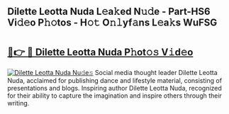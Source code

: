 ## Dilette Leotta Nuda L𝚎a𝚔ed N𝚞𝚍e - Part-HS6 Vi𝚍𝚎o P𝚑𝚘tos - H𝚘𝚝 O𝚗𝚕yf𝚊ns L𝚎a𝚔s WuFSG

# <h2><a href="http://kfdtgbc.oniu.top/?m=Dilette+Leotta+Nuda">🔗👉 🔴 Dilette Leotta Nuda P𝚑ot𝚘𝚜 V𝚒d𝚎o</a></h2>

[![Dilette Leotta Nuda Nu𝚍e𝚜](https://i.imgur.com/0qMVB7G.gif)](http://kfdtgbc.oniu.top/?m=Dilette+Leotta+Nuda)
Social media thought leader Dilette Leotta Nuda, acclaimed for publishing dance and lifestyle material, consisting of presentations and blogs. Inspiring author Dilette Leotta Nuda, recognized for their ability to capture the imagination and inspire others through their writing.  
